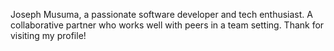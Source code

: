 Joseph Musuma,
a passionate software developer
and tech enthusiast.
A collaborative partner who works well with peers in a team setting.
Thank for visiting my profile!
